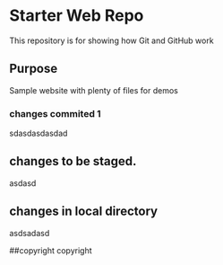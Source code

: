# Starter Web Repo

This repository is for showing how Git and GitHub work

## Purpose

Sample website with plenty of files for demos


### changes commited 1
sdasdasdasdad


## changes to be staged.
asdasd


## changes in local directory
asdsadasd


##copyright
copyright